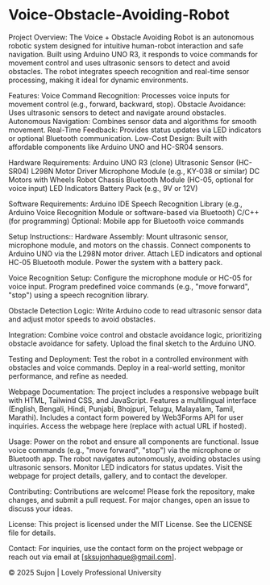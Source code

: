 # Voice-Obstacle-Avoiding-Robot

Project Overview:
The Voice + Obstacle Avoiding Robot is an autonomous robotic system designed for intuitive human-robot interaction and safe navigation. Built using Arduino UNO R3, it responds to voice commands for movement control and uses ultrasonic sensors to detect and avoid obstacles. The robot integrates speech recognition and real-time sensor processing, making it ideal for dynamic environments.


Features:
Voice Command Recognition: Processes voice inputs for movement control (e.g., forward, backward, stop).
Obstacle Avoidance: Uses ultrasonic sensors to detect and navigate around obstacles.
Autonomous Navigation: Combines sensor data and algorithms for smooth movement.
Real-Time Feedback: Provides status updates via LED indicators or optional Bluetooth communication.
Low-Cost Design: Built with affordable components like Arduino UNO and HC-SR04 sensors.

Hardware Requirements:
Arduino UNO R3 (clone)
Ultrasonic Sensor (HC-SR04)
L298N Motor Driver
Microphone Module (e.g., KY-038 or similar)
DC Motors with Wheels
Robot Chassis
Bluetooth Module (HC-05, optional for voice input)
LED Indicators
Battery Pack (e.g., 9V or 12V)

Software Requirements:
Arduino IDE
Speech Recognition Library (e.g., Arduino Voice Recognition Module or software-based via Bluetooth)
C/C++ (for programming)
Optional: Mobile app for Bluetooth voice commands

Setup Instructions::
Hardware Assembly:
Mount ultrasonic sensor, microphone module, and motors on the chassis.
Connect components to Arduino UNO via the L298N motor driver.
Attach LED indicators and optional HC-05 Bluetooth module.
Power the system with a battery pack.


Voice Recognition Setup:
Configure the microphone module or HC-05 for voice input.
Program predefined voice commands (e.g., "move forward", "stop") using a speech recognition library.


Obstacle Detection Logic:
Write Arduino code to read ultrasonic sensor data and adjust motor speeds to avoid obstacles.


Integration:
Combine voice control and obstacle avoidance logic, prioritizing obstacle avoidance for safety.
Upload the final sketch to the Arduino UNO.


Testing and Deployment:
Test the robot in a controlled environment with obstacles and voice commands.
Deploy in a real-world setting, monitor performance, and refine as needed.



Webpage Documentation:
The project includes a responsive webpage built with HTML, Tailwind CSS, and JavaScript.
Features a multilingual interface (English, Bengali, Hindi, Punjabi, Bhojpuri, Telugu, Malayalam, Tamil, Marathi).
Includes a contact form powered by Web3Forms API for user inquiries.
Access the webpage here (replace with actual URL if hosted).

Usage:
Power on the robot and ensure all components are functional.
Issue voice commands (e.g., "move forward", "stop") via the microphone or Bluetooth app.
The robot navigates autonomously, avoiding obstacles using ultrasonic sensors.
Monitor LED indicators for status updates.
Visit the webpage for project details, gallery, and to contact the developer.

Contributing:
Contributions are welcome! Please fork the repository, make changes, and submit a pull request. For major changes, open an issue to discuss your ideas.


License:
This project is licensed under the MIT License. See the LICENSE file for details.


Contact:
For inquiries, use the contact form on the project webpage or reach out via email at [sksujonhaque@gmail.com].


© 2025 Sujon | Lovely Professional University
